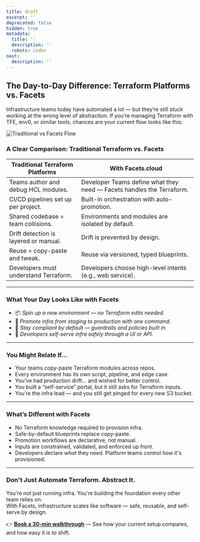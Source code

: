 ```yaml
---
title: draft
excerpt: ''
deprecated: false
hidden: true
metadata:
  title: ''
  description: ''
  robots: index
next:
  description: ''
---
```

## The Day-to-Day Difference: Terraform Platforms vs. Facets

Infrastructure teams today have automated a lot — but they’re still stuck working at the wrong level of abstraction. If you’re managing Terraform with TFE, env0, or similar tools, chances are your current flow looks like this:

![Traditional vs Facets Flow](/path-to-your-infographic.png)

### A Clear Comparison: Traditional Terraform vs. Facets

| **Traditional Terraform Platforms**   | **With Facets.cloud**                                                 |
| ------------------------------------- | --------------------------------------------------------------------- |
| Teams author and debug HCL modules.   | Developer Teams define what they need — Facets handles the Terraform. |
| CI/CD pipelines set up per project.   | Built-in orchestration with auto-promotion.                           |
| Shared codebase = team collisions.    | Environments and modules are isolated by default.                     |
| Drift detection is layered or manual. | Drift is prevented by design.                                         |
| Reuse = copy-paste and tweak.         | Reuse via versioned, typed blueprints.                                |
| Developers must understand Terraform. | Developers choose high-level intents (e.g., web service).             |

***

### What Your Day Looks Like with Facets

* 📦 *Spin up a new environment — no Terraform edits needed.*
* 🚀 *Promote infra from staging to production with one command.*
* 🔐 *Stay compliant by default — guardrails and policies built in.*
* 👥 *Developers self-serve infra safely through a UI or API.*

***

### You Might Relate If…

* Your teams copy-paste Terraform modules across repos.
* Every environment has its own script, pipeline, and edge case.
* You’ve had production drift… and wished for better control.
* You built a “self-service” portal, but it still asks for Terraform inputs.
* You’re the infra lead — and you still get pinged for every new S3 bucket.

***

### What’s Different with Facets

* No Terraform knowledge required to provision infra.
* Safe-by-default blueprints replace copy-paste.
* Promotion workflows are declarative, not manual.
* Inputs are constrained, validated, and enforced up front.
* Developers declare *what* they need. Platform teams control *how* it's provisioned.

***

### Don't Just Automate Terraform. Abstract It.

You’re not just running infra. You’re building the foundation every other team relies on.\
With Facets, infrastructure scales like software — safe, reusable, and self-serve by design.

👉 **[Book a 30-min walkthrough](#)** — See how your current setup compares, and how easy it is to shift.
